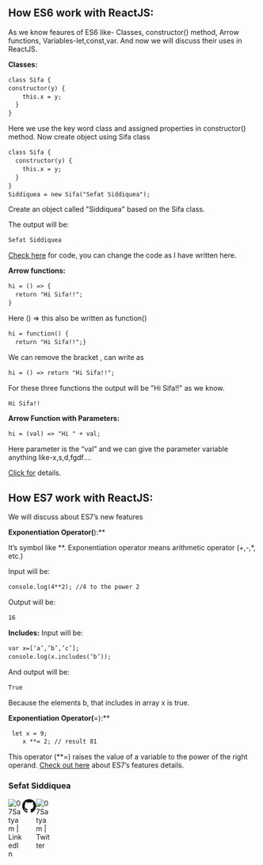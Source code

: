 ## How ES6 work with ReactJS:
As we know feaures of ES6 like- Classes, constructor() method, Arrow functions, Variables-let,const,var. And now we will discuss their uses in ReactJS.

**Classes:**

```html
class Sifa {
constructor(y) {
    this.x = y;
  }
}

```
Here we use the key word class and assigned properties in constructor() method.
Now create object using Sifa class

```html
class Sifa {
  constructor(y) {
    this.x = y;
  }
}
Siddiquea = new Sifa("Sefat Siddiquea");
```
Create an object called "Siddiquea" based on the Sifa class. 

The output will be:
```html
Sefat Siddiquea
```
[Check here]( https://www.w3schools.com/react/tryit.asp?filename=tryreact_es6_class) for code, you can change the code as I have written here. 

**Arrow functions:**

```html
hi = () => {
  return "Hi Sifa!!";
}	
```
Here () => this also be written as function()
```html
hi = function() {
  return "Hi Sifa!!";}	
  ```
  We can remove the bracket , can write as
  ```html
hi = () => return "Hi Sifa!!";
```
For these three functions the output will be "Hi Sifa!!" as we know.
```html
Hi Sifa!!
```
**Arrow Function with Parameters:**
```html
hi = (val) => "Hi " + val;
```
Here parameter is the “val” and we can give the parameter variable anything like-x,s,d,fgdf….

[Click for](https://www.w3schools.com/react/react_es6.asp) details. 

## How ES7 work with ReactJS:
We will discuss about ES7’s new features

**Exponentiation Operator(**):**

It’s symbol like **. Exponentiation operator means arithmetic operator (+,-,*, etc.)

Input will be:

```html
console.log(4**2); //4 to the power 2
```
Output will be:

```html
16
```
**Includes:**
Input will be:
```html
var x=[‘a’,’b’,’c’];
console.log(x.includes(‘b’));
```
And output will be:
```html
True
```
Because the elements b, that includes in array x is true.


**Exponentiation Operator(**=):**
```html
 let x = 9;
    x **= 2; // result 81
 ```
This operator (**=) raises the value of a variable to the power of the right operand.
[Check out here](https://github.com/vendethiel/es7-features) about ES7’s features details. 


### Sefat Siddiquea

<a href="https://www.linkedin.com/in/sefat-siddiquea-9394721a9/"> <img align="left" alt="07Satyam | LinkedIn" width="28px"
 src="https://cdn.jsdelivr.net/npm/simple-icons@v3/icons/linkedin.svg" />
</a> 
<a href="https://github.com/sifa123"> <img align="left" alt="GitHub" width="28px"
src="https://raw.githubusercontent.com/github/explore/78df643247d429f6cc873026c0622819ad797942/topics/github/github.png"/>
</a>
<a href="https://twitter.com/Sifa_bd">
<img align="left" alt="07Satyam | Twitter" width="28px" src="https://cdn.jsdelivr.net/npm/simple-icons@v3/icons/twitter.svg" />
</a>
